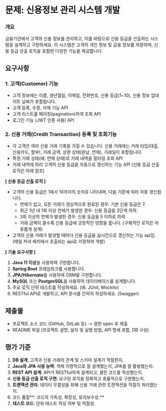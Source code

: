 # 문제: 신용정보 관리 시스템 개발

### 개요

금융기관에서 고객의 신용 정보를 관리하고, 이를 바탕으로 신용 등급을 산출하는 시스템을 설계하고 구현하세요. 이 시스템은 고객의 개인 정보 및 금융 정보를 저장하며, 신용 등급 산출 로직을 포함한 다양한 기능을 제공합니다.

## 요구사항

### 1. 고객(Customer) 기능

* 고객 정보에는 이름, 생년월일, 이메일, 전화번호, 신용 등급(1~10), 신용 정보 업데이트 날짜가 포함됩니다.
* 고객 등록, 수정, 삭제 기능 API
* 고객 리스트를 페이징(pagination)하여 조회 API
* 로그인 기능 (JWT 인증 사용) API

### 2. 신용 거래(Credit Transaction) 등록 및 조회기능

- 각 고객은 여러 신용 거래 기록을 가질 수 있습니다. 신용 거래에는 거래 타입(대출, 신용카드, 할부), 거래 금액, 상환 상태(완납, 연체), 거래일이 포함됩니다.
- 특정 거래 상태(예: 연체 상태)로 거래 내역을 필터링 조회 API
- 거래 내역에 따라 고객의 신용 등급을 자동으로 갱신하는 기능 API (신용 등급 산출 로직은 아래 참조)

**[ 신용 등급 산출 로직 ]**

- 고객의 신용 등급은 1에서 10까지의 숫자로 나타내며, 다음 기준에 따라 자동 갱신됩니다.
    - 연체가 없고, 모든 거래가 정상적으로 완료된 경우: 기본 신용 등급은 7.
    - 최근 1년 내 1회 이상 연체가 발생한 경우: 신용 등급을 2단계 하락.
    - 3회 이상의 연체가 발생한 경우: 신용 등급을 5 이하로 하락.
    - 거래 금액이 클수록 신용 등급에 긍정적인 영향을 줍니다. (구체적인 로직은 자유롭게 설계)
- 고객의 신용 거래가 발생할 때마다 신용 등급을 실시간으로 갱신하는 기능 api임.
  (매일 저녁 배치에서 호출되는 api로 가정하여 개발)

**[ 기술 요구사항 ]**

1. **Java 11 이상**을 사용하여 구현합니다.
2. **Spring Boot** 프레임워크를 사용합니다.
3. **JPA/Hibernate**를 사용하여 ORM을 구현합니다.
4. **MySQL** 또는 **PostgreSQL**을 사용하여 데이터베이스를 설계합니다.
5. 주요 로직 단위 테스트를 작성하세요. (예: JUnit, Mockito)
6. RESTful API로 개발하고, API 문서를 간략히 작성하세요. (Swagger)

## 제출물

- 프로젝트 소스 코드 (GitHub, GitLab 등) -> 권한 open 후 제출
- README 파일 (프로젝트 설명, 설치 및 실행 방법, API 명세 포함, DB 구성)

## 평가 기준

1. **DB 설계**: 고객과 신용 거래의 관계 및 스키마 설계가 적절한지.
2. **Java와 JPA 사용 능력**: 객체 지향적으로 잘 설계했는지, JPA를 잘 활용했는지.
3. **REST API 설계**: API가 RESTful하게 설계되고, 클린 코드를 작성했는지.
4. **신용 등급 산출 로직 구현**: 요구된 로직을 정확하고 효율적으로 구현했는지.
5. **트랜잭션 관리**: 데이터 무결성을 위해 신용 거래 관련 트랜잭션을 적절히 처리했는지.
6. 코드 품질**: 코드의 가독성, 확장성, 유지보수성.**
7. **테스트 코드**: 단위 테스트 작성 여부 및 적절성.